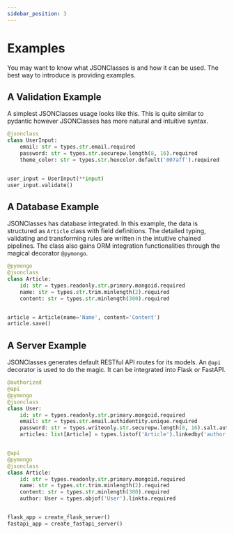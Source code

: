 ```yaml
---
sidebar_position: 3
---
```


# Examples

You may want to know what JSONClasses is and how it can be used. The best way to introduce is providing examples.

## A Validation Example

A simplest JSONClasses usage looks like this. This is quite similar to pydantic however JSONClasses has more
natural and intuitive syntax.

```python
@jsonclass
class UserInput:
    email: str = types.str.email.required
    password: str = types.str.securepw.length(8, 16).required
    theme_color: str = types.str.hexcolor.default('007aff').required


user_input = UserInput(**input)
user_input.validate()
```

## A Database Example

JSONClasses has database integrated. In this example, the data is structured as `Article` class with field definitions. The detailed typing, validating and transforming rules are written in the intuitive chained pipelines. The class also gains ORM integration functionalities through the magical decorator `@pymongo`.
```python
@pymongo
@jsonclass
class Article:
    id: str = types.readonly.str.primary.mongoid.required
    name: str = types.str.trim.minlength(2).required
    content: str = types.str.minlength(300).required


article = Article(name='Name', content='Content')
article.save()
```

## A Server Example

JSONClasses generates default RESTful API routes for its models. An `@api` decorator is used to do the magic.
It can be integrated into Flask or FastAPI.

```python
@authorized
@api
@pymongo
@jsonclass
class User:
    id: str = types.readonly.str.primary.mongoid.required
    email: str = types.str.email.authidentity.unique.required
    password: str = types.writeonly.str.securepw.length(8, 16).salt.authbycheckpw.required
    articles: list[Article] = types.listof('Article').linkedby('author')


@api
@pymongo
@jsonclass
class Article:
    id: str = types.readonly.str.primary.mongoid.required
    name: str = types.str.trim.minlength(2).required
    content: str = types.str.minlength(300).required
    author: User = types.objof('User').linkto.required


flask_app = create_flask_server()
fastapi_app = create_fastapi_server()
```
